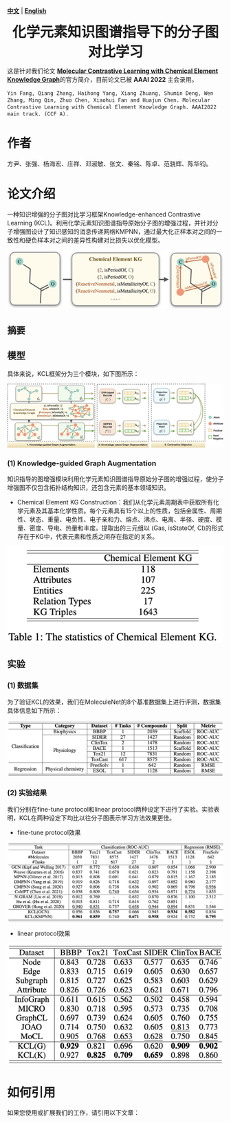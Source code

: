 [**中文**](https://github.com/ZJU-Fangyin/KCL/blob/main/README_CN.md) | [**English**](https://github.com/ZJU-Fangyin/KCL/blob/main/README.md)

<p align="center">
  	<font size=6><strong>化学元素知识图谱指导下的分子图对比学习</strong></font>
</p>

这是针对我们论文 [**Molecular Contrastive Learning with Chemical Element Knowledge Graph**](https://arxiv.org/abs/2112.00544)的官方简介，目前论文已被 **AAAI 2022** 主会录用。
```
Yin Fang, Qiang Zhang, Haihong Yang, Xiang Zhuang, Shumin Deng, Wen Zhang, Ming Qin, Zhuo Chen, Xiaohui Fan and Huajun Chen. Molecular Contrastive Learning with Chemical Element Knowledge Graph. AAAI2022 main track. (CCF A). 
```


# 作者
方尹、张强、杨海宏、庄祥、邓淑敏、张文、秦铭、陈卓、范骁辉、陈华钧。


# 论文介绍
一种知识增强的分子图对比学习框架Knowledge-enhanced Contrastive Learning (KCL)。利用化学元素知识图谱指导原始分子图的增强过程，并针对分子增强图设计了知识感知的消息传递网络KMPNN，通过最大化正样本对之间的一致性和硬负样本对之间的差异性构建对比损失以优化模型。
<div align=center><img src="./fig/intro.png" style="zoom:100%;" />
</div>

## 摘要

## 模型
具体来说，KCL框架分为三个模块，如下图所示：
<div align=center><img src="./fig/overview.png" style="zoom:100%;" />
</div>

### (1) Knowledge-guided Graph Augmentation

知识指导的图增强模块利用化学元素知识图谱指导原始分子图的增强过程，使分子增强图不仅包含拓扑结构知识，还包含元素的基本领域知识。

* Chemical Element KG Construction：我们从化学元素周期表中获取所有化学元素及其基本化学性质。每个元素具有15个以上的性质，包括金属性、周期性、状态、重量、电负性、电子亲和力、熔点、沸点、电离、半径、硬度、模量、密度、导电、热量和丰度。提取出的三元组以 (Gas, isStateOf, Cl)的形式存在于KG中，代表元素和性质之间存在指定的关系。

<div align=center><img src="./fig/KGstat.png" style="zoom:100%;" />
</div>



## 实验
### (1) 数据集
为了验证KCL的效果，我们在MoleculeNet的8个基准数据集上进行评测，数据集具体信息如下所示：
<div align=center><img src="./fig/datainfo.png" style="zoom:100%;" />
</div>

### (2) 实验结果
我们分别在fine-tune protocol和linear protocol两种设定下进行了实验。实验表明，KCL在两种设定下均比以往分子图表示学习方法效果更佳。

* fine-tune protocol效果
<div align=center><img src="./fig/fine-tune_protocol.png" style="zoom:100%;" />
</div>

* linear protocol效果
<div align=center><img src="./fig/linear_protocol.png" style="zoom:100%;" />
</div>

# 如何引用
如果您使用或扩展我们的工作，请引用以下文章：

```

```
